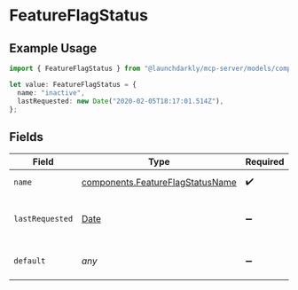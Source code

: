# FeatureFlagStatus

## Example Usage

```typescript
import { FeatureFlagStatus } from "@launchdarkly/mcp-server/models/components";

let value: FeatureFlagStatus = {
  name: "inactive",
  lastRequested: new Date("2020-02-05T18:17:01.514Z"),
};
```

## Fields

| Field                                                                                         | Type                                                                                          | Required                                                                                      | Description                                                                                   | Example                                                                                       |
| --------------------------------------------------------------------------------------------- | --------------------------------------------------------------------------------------------- | --------------------------------------------------------------------------------------------- | --------------------------------------------------------------------------------------------- | --------------------------------------------------------------------------------------------- |
| `name`                                                                                        | [components.FeatureFlagStatusName](../../models/components/featureflagstatusname.md)          | :heavy_check_mark:                                                                            | Status of the flag                                                                            | inactive                                                                                      |
| `lastRequested`                                                                               | [Date](https://developer.mozilla.org/en-US/docs/Web/JavaScript/Reference/Global_Objects/Date) | :heavy_minus_sign:                                                                            | Timestamp of last time flag was requested                                                     | 2020-02-05T18:17:01.514Z                                                                      |
| `default`                                                                                     | *any*                                                                                         | :heavy_minus_sign:                                                                            | Default value seen from code                                                                  |                                                                                               |